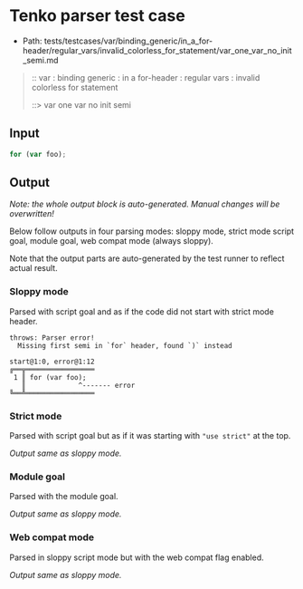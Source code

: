 # Tenko parser test case

- Path: tests/testcases/var/binding_generic/in_a_for-header/regular_vars/invalid_colorless_for_statement/var_one_var_no_init_semi.md

> :: var : binding generic : in a for-header : regular vars : invalid colorless for statement
>
> ::> var one var no init semi

## Input


`````js
for (var foo);
`````

## Output

_Note: the whole output block is auto-generated. Manual changes will be overwritten!_

Below follow outputs in four parsing modes: sloppy mode, strict mode script goal, module goal, web compat mode (always sloppy).

Note that the output parts are auto-generated by the test runner to reflect actual result.

### Sloppy mode

Parsed with script goal and as if the code did not start with strict mode header.

`````
throws: Parser error!
  Missing first semi in `for` header, found `)` instead

start@1:0, error@1:12
╔══╦═════════════════
 1 ║ for (var foo);
   ║             ^------- error
╚══╩═════════════════

`````

### Strict mode

Parsed with script goal but as if it was starting with `"use strict"` at the top.

_Output same as sloppy mode._

### Module goal

Parsed with the module goal.

_Output same as sloppy mode._

### Web compat mode

Parsed in sloppy script mode but with the web compat flag enabled.

_Output same as sloppy mode._
